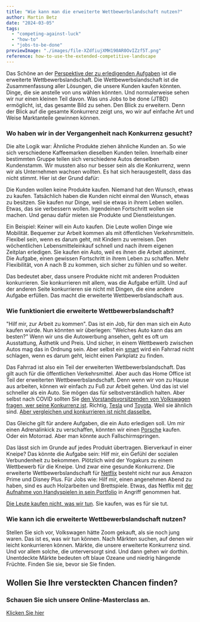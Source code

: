 ```yaml
---
title: "Wie kann man die erweiterte Wettbewerbslandschaft nutzen?"
author: Martin Betz
date: "2024-03-05"
tags:
  - "competing-against-luck"
  - "how-to"
  - "jobs-to-be-done"
previewImage: "./images/file-XZdfiujXMH190AR0OvIZzf5T.png"
reference: how-to-use-the-extended-competitive-landscape
---
```


Das Schöne an der [Perspektive der zu erledigenden Aufgaben](/blog/understanding-the-jobs-to-be-done-perspective/) ist die erweiterte Wettbewerbslandschaft. Die Wettbewerbslandschaft ist die Zusammenfassung aller Lösungen, die unsere Kunden kaufen könnten. Dinge, die sie anstelle von uns wählen könnten. Und normalerweise sehen wir nur einen kleinen Teil davon. Was uns Jobs to be done (JTBD) ermöglicht, ist, das gesamte Bild zu sehen. Den Blick zu erweitern. Denn der Blick auf die gesamte Konkurrenz zeigt uns, wo wir auf einfache Art und Weise Marktanteile gewinnen können.

### Wo haben wir in der Vergangenheit nach Konkurrenz gesucht?

Die alte Logik war: Ähnliche Produkte ziehen ähnliche Kunden an. So wie sich verschiedene Kaffeemarken dieselben Kunden teilen. Innerhalb einer bestimmten Gruppe teilen sich verschiedene Autos denselben Kundenstamm. Wir mussten also nur besser sein als die Konkurrenz, wenn wir als Unternehmen wachsen wollten. Es hat sich herausgestellt, dass das nicht stimmt. Hier ist der Grund dafür:

Die Kunden wollen keine Produkte kaufen. Niemand hat den Wunsch, etwas zu kaufen. Tatsächlich haben die Kunden nicht einmal den Wunsch, etwas zu besitzen. Sie kaufen nur Dinge, weil sie etwas in ihrem Leben wollen. Etwas, das sie verbessern wollen. Irgendeinen Fortschritt wollen sie machen. Und genau dafür mieten sie Produkte und Dienstleistungen.

Ein Beispiel: Keiner will ein Auto kaufen. Die Leute wollen Dinge wie Mobilität. Bequemer zur Arbeit kommen als mit öffentlichen Verkehrsmitteln. Flexibel sein, wenn es darum geht, mit Kindern zu verreisen. Den wöchentlichen Lebensmitteleinkauf schnell und nach ihrem eigenen Zeitplan erledigen. Sie kaufen ein Auto, weil es ihnen die Arbeit abnimmt. Die Aufgabe, einen gewissen Fortschritt in ihrem Leben zu schaffen. Mehr Flexibilität, von A nach B zu kommen, sich sicher zu fühlen und so weiter.

Das bedeutet aber, dass unsere Produkte nicht mit anderen Produkten konkurrieren. Sie konkurrieren mit allem, was die Aufgabe erfüllt. Und auf der anderen Seite konkurrieren sie nicht mit Dingen, die eine andere Aufgabe erfüllen. Das macht die erweiterte Wettbewerbslandschaft aus.

### Wie funktioniert die erweiterte Wettbewerbslandschaft?

"Hilf mir, zur Arbeit zu kommen". Das ist ein Job, für den man sich ein Auto kaufen würde. Nun könnten wir überlegen: "Welches Auto kann das am besten?" Wenn wir uns die Autowerbung ansehen, geht es oft um Ausstattung, Ästhetik und Preis. Und sicher, in einem Wettbewerb zwischen Autos mag das in Ordnung sein. Aber selbst ein [smart](http://smart.com) wird ein Fahrrad nicht schlagen, wenn es darum geht, leicht einen Parkplatz zu finden.

Das Fahrrad ist also ein Teil der erweiterten Wettbewerbslandschaft. Das gilt auch für die öffentlichen Verkehrsmittel. Aber auch das Home Office ist Teil der erweiterten Wettbewerbslandschaft. Denn wenn wir von zu Hause aus arbeiten, können wir einfach zu Fuß zur Arbeit gehen. Und das ist viel schneller als ein Auto. Sie mögen das für selbstverständlich halten. Aber selbst nach COVID sollten Sie [den Vorstandsvorsitzenden von Volkswagen fragen, wer seine Konkurrenz ist](https://youtu.be/8RL-oDmqnks?si=Xd0Xh24P3dbIPVOd).  Richtig, [Tesla](http://tesla.com) und [Toyota](http://toyota.com). Weil sie ähnlich sind. [Aber vergleichen und konkurrieren ist nicht dasselbe.](/blog/confusing-correlation-with-causality/)

Das Gleiche gilt für andere Aufgaben, die ein Auto erledigen soll. Um mir einen Adrenalinkick zu verschaffen, könnten wir einen [Porsche](http://porsche.com) kaufen. Oder ein Motorrad. Aber man könnte auch Fallschirmspringen.

Das lässt sich im Grunde auf jedes Produkt übertragen. Bierverkauf in einer Kneipe? Das könnte die Aufgabe sein: Hilf mir, ein Gefühl der sozialen Verbundenheit zu bekommen. Plötzlich wird der Yogakurs zu einem Wettbewerb für die Kneipe. Und zwar eine gesunde Konkurrenz. Die erweiterte Wettbewerbslandschaft für [Netflix](http://netflix.com) besteht nicht nur aus Amazon Prime und Disney Plus. Für Jobs wie: Hilf mir, einen angenehmen Abend zu haben, sind es auch Holzarbeiten und Brettspiele. Etwas, das Netflix mit [der Aufnahme von Handyspielen in sein Portfolio](https://www.whats-on-netflix.com/whats-new/full-list-of-games-available-on-netflix-10-2023/) in Angriff genommen hat.

[Die Leute kaufen nicht, was wir tun](https://www.youtube.com/watch?v=UedER61oUy4&ab_channel=BlueOceanUSA). Sie kaufen, was es für sie tut.

### Wie kann ich die erweiterte Wettbewerbslandschaft nutzen?

Stellen Sie sich vor, Volkswagen hätte Zoom gekauft, als sie noch jung waren. Das ist es, was wir tun können. Nach Märkten suchen, auf denen wir leicht konkurrieren können. Märkte, die unsere erweiterte Konkurrenz sind. Und vor allem solche, die unterversorgt sind. Und dann gehen wir dorthin. Unentdeckte Märkte bedeuten oft blaue Ozeane und niedrig hängende Früchte. Finden Sie sie, bevor sie Sie finden.

## Wollen Sie Ihre versteckten Chancen finden?

### Schauen Sie sich unsere Online-Masterclass an.

[Klicken Sie hier](/leistungen/mastering-jobs-to-be-done-online-workshop/)
